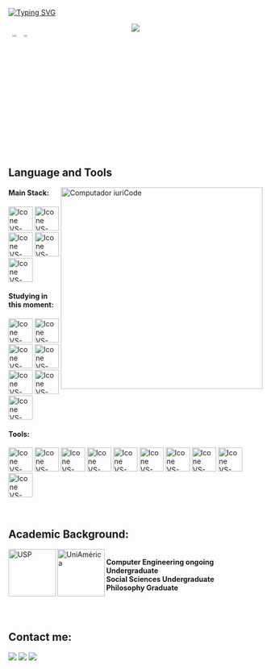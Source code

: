 [![Typing SVG](https://readme-typing-svg.herokuapp.com?color=2835AF&size=35&center=true&vCenter=true&width=1000&lines=My+name+is+Ren;I'm+an+IT+Student)](https://git.io/typing-svg)
<div align="center">
<img src="https://github.com/RenWro/RenWro/assets/134458911/29143b94-27ae-4226-9454-47a0d54627c0">
</div>




<div style="display: flex; flex-wrap: wrap;">
<br>

<div align="center" style="margin-bottom:200px">
 <img width=45% align="center" src="https://github-readme-stats.vercel.app/api?username=RenWro&theme=transparent&show_icons=true" />
 <img width=40% align="center" src="https://github-readme-stats.vercel.app/api/top-langs/?username=RenWro&layout=compact&theme=transparent" />
</div>
</div>


<br>

</p>

## Language and Tools

<img src="https://raw.githubusercontent.com/MicaelliMedeiros/micaellimedeiros/master/image/computer-illustration.png" min-width="400px" max-width="400px" width="400px" align="right" alt="Computador iuriCode">

#### Main Stack:
  [<img height="48px" width="48px" alt="Icone VS-Code" src="https://skillicons.dev/icons?i=html"/>](https://developer.mozilla.org/en-US/docs/Web/HTML)
  [<img height="48px" width="48px" alt="Icone VS-Code" src="https://skillicons.dev/icons?i=css"/>](https://developer.mozilla.org/en-US/docs/Web/CSS)
  [<img height="48px" width="48px" alt="Icone VS-Code" src="https://skillicons.dev/icons?i=js"/>](https://developer.mozilla.org/en-US/docs/Web/JavaScript)
  [<img height="48px" width="48px" alt="Icone VS-Code" src="https://skillicons.dev/icons?i=aws"/>](https://aws.amazon.com/)
  [<img height="48px" width="48px" alt="Icone VS-Code" src="https://skillicons.dev/icons?i=gcp"/>](https://cloud.google.com/?nis=8)
    

#### Studying in this moment:
  [<img height="48px" width="48px" alt="Icone VS-Code" src="https://skillicons.dev/icons?i=nodejs"/>](https://nodejs.org/en)
  [<img height="48px" width="48px" alt="Icone VS-Code" src="https://skillicons.dev/icons?i=react"/>](https://react.dev/)
  [<img height="48px" width="48px" alt="Icone VS-Code" src="https://skillicons.dev/icons?i=azure"/>](https://azure.microsoft.com)
  [<img height="48px" width="48px" alt="Icone VS-Code" src="https://skillicons.dev/icons?i=java"/>](https://java.com)
  [<img height="48px" width="48px" alt="Icone VS-Code" src="https://skillicons.dev/icons?i=arduino"/>](https://www.arduino.cc)
  [<img height="48px" width="48px" alt="Icone VS-Code" src="https://skillicons.dev/icons?i=androidstudio"/>](https://developer.android.com/studio)
  [<img height="48px" width="48px" alt="Icone VS-Code" src="https://skillicons.dev/icons?i=py"/>](https://www.python.org/)

#### Tools:

  [<img height="48px" width="48px" alt="Icone VS-Code" src="https://skillicons.dev/icons?i=figma"/>](https://www.figma.com/)
  [<img height="48px" width="48px" alt="Icone VS-Code" src="https://skillicons.dev/icons?i=github"/>](https://github.com/)
  [<img height="48px" width="48px" alt="Icone VS-Code" src="https://skillicons.dev/icons?i=git"/>](https://git-scm.com/)
  [<img height="48px" width="48px" alt="Icone VS-Code" src="https://skillicons.dev/icons?i=discord"/>](https://discord.com)
  [<img height="48px" width="48px" alt="Icone VS-Code" src="https://skillicons.dev/icons?i=pr"/>](https://adobe.com)
  [<img height="48px" width="48px" alt="Icone VS-Code" src="https://skillicons.dev/icons?i=ae"/>](https://adobe.com)
  [<img height="48px" width="48px" alt="Icone VS-Code" src="https://skillicons.dev/icons?i=ps"/>](https://adobe.com)
  [<img height="48px" width="48px" alt="Icone VS-Code" src="https://skillicons.dev/icons?i=idea"/>](https://www.jetbrains.com/pt-br/idea/)
  [<img height="48px" width="48px" alt="Icone VS-Code" src="https://skillicons.dev/icons?i=vscode"/>](https://code.visualstudio.com/)
  [<img height="48px" width="48px" alt="Icone VS-Code" src="https://skillicons.dev/icons?i=replit"/>](https://replit.com/)


<br>

## Academic Background:

[<img align="left" height="94px" width="94px" alt="USP" src="https://logodownload.org/wp-content/uploads/2014/12/usp-logo-3.png"/>](https://www.usp.br)
[<img align="left" height="94px" width="94px" alt="UniAmérica" src="https://encrypted-tbn0.gstatic.com/images?q=tbn:ANd9GcS4kcJ9UhGjl95FbvCxWZ437ZYjes2OteIwAkzARLn4uQ&s"/>](https://descomplica.com.br/faculdade)
<br>
**Computer Engineering ongoing Undergraduate** 
<br>
**Social Sciences Undergraduate** 
<br>
**Philosophy Graduate** 

<br>
<br>

## Contact me:
<div>
<a href="https://www.instagram.com/876ph/" target="_blank"><img loading="lazy" src="https://img.shields.io/badge/-Instagram-%23E4405F?style=for-the-badge&logo=instagram&logoColor=white" target="_blank"></a>
<a href = "mailto: renbiawro@gmail.com"><img loading="lazy" src="https://img.shields.io/badge/Gmail-D14836?style=for-the-badge&logo=gmail&logoColor=white" target="_blank"></a>
<a href="https://www.linkedin.com/in/renwrobleski/" target="_blank"><img loading="lazy" src="https://img.shields.io/badge/-LinkedIn-%230077B5?style=for-the-badge&logo=linkedin&logoColor=white" target="_blank"></a>   
</div>


